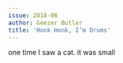 ```yaml
---
issue: 2018-08
author: Geezer Butler
title: 'Honk Honk, I’m Drums'
---
```


one time I saw a cat. it was small
